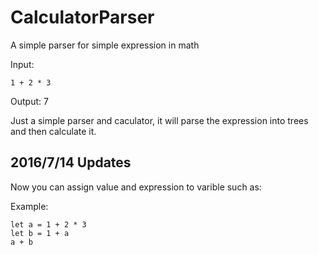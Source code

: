 # CalculatorParser

A simple parser for simple expression in math

Input:

```
1 + 2 * 3
```

Output: 7

Just a simple parser and caculator, it will parse the expression into trees and then calculate it.

## 2016/7/14 Updates

Now you can assign value and expression to varible such as:

Example:

```
let a = 1 + 2 * 3
let b = 1 + a
a + b
```
